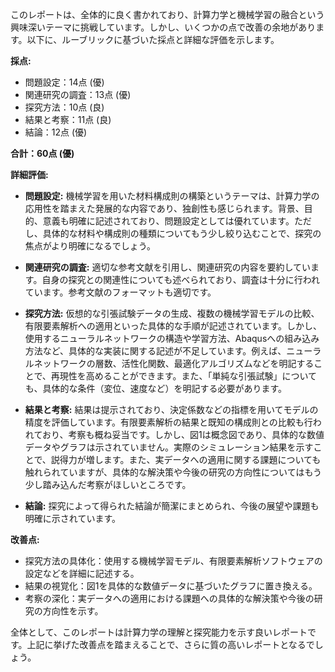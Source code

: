 このレポートは、全体的に良く書かれており、計算力学と機械学習の融合という興味深いテーマに挑戦しています。しかし、いくつかの点で改善の余地があります。以下に、ルーブリックに基づいた採点と詳細な評価を示します。

**採点:**

* 問題設定：14点 (優)
* 関連研究の調査：13点 (優)
* 探究方法：10点 (良)
* 結果と考察：11点 (良)
* 結論：12点 (優)

**合計：60点 (優)**

**詳細評価:**

* **問題設定:** 機械学習を用いた材料構成則の構築というテーマは、計算力学の応用性を踏まえた発展的な内容であり、独創性も感じられます。背景、目的、意義も明確に記述されており、問題設定としては優れています。ただし、具体的な材料や構成則の種類についてもう少し絞り込むことで、探究の焦点がより明確になるでしょう。

* **関連研究の調査:** 適切な参考文献を引用し、関連研究の内容を要約しています。自身の探究との関連性についても述べられており、調査は十分に行われています。参考文献のフォーマットも適切です。

* **探究方法:** 仮想的な引張試験データの生成、複数の機械学習モデルの比較、有限要素解析への適用といった具体的な手順が記述されています。しかし、使用するニューラルネットワークの構造や学習方法、Abaqusへの組み込み方法など、具体的な実装に関する記述が不足しています。例えば、ニューラルネットワークの層数、活性化関数、最適化アルゴリズムなどを明記することで、再現性を高めることができます。また、「単純な引張試験」についても、具体的な条件（変位、速度など）を明記する必要があります。

* **結果と考察:** 結果は提示されており、決定係数などの指標を用いてモデルの精度を評価しています。有限要素解析の結果と既知の構成則との比較も行われており、考察も概ね妥当です。しかし、図1は概念図であり、具体的な数値データやグラフは示されていません。実際のシミュレーション結果を示すことで、説得力が増します。また、実データへの適用に関する課題についても触れられていますが、具体的な解決策や今後の研究の方向性についてはもう少し踏み込んだ考察がほしいところです。

* **結論:** 探究によって得られた結論が簡潔にまとめられ、今後の展望や課題も明確に示されています。


**改善点:**

* 探究方法の具体化：使用する機械学習モデル、有限要素解析ソフトウェアの設定などを詳細に記述する。
* 結果の視覚化：図1を具体的な数値データに基づいたグラフに置き換える。
* 考察の深化：実データへの適用における課題への具体的な解決策や今後の研究の方向性を示す。


全体として、このレポートは計算力学の理解と探究能力を示す良いレポートです。上記に挙げた改善点を踏まえることで、さらに質の高いレポートとなるでしょう。
